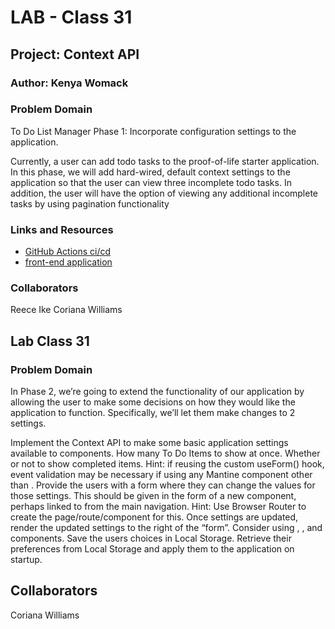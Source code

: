 # LAB - Class 31

## Project: Context API

### Author: Kenya Womack

### Problem Domain

To Do List Manager Phase 1: Incorporate configuration settings to the application.

Currently, a user can add todo tasks to the proof-of-life starter application. In this phase, we will add hard-wired, default context settings to the application so that the user can view three incomplete todo tasks. In addition, the user will have the option of viewing any additional incomplete tasks by using pagination functionality

### Links and Resources

- [GitHub Actions ci/cd](https://github.com/KenyaWomack/todoapp/actions)
- [front-end application](https://codesandbox.io/p/github/KenyaWomack/todoapp/main?workspaceId=74e570a2-0464-4872-a1b6-feb4865179af)

### Collaborators

Reece 
Ike
Coriana Williams

## Lab Class 31

### Problem Domain

In Phase 2, we’re going to extend the functionality of our application by allowing the user to make some decisions on how they would like the application to function. Specifically, we’ll let them make changes to 2 settings.

Implement the Context API to make some basic application settings available to components.
How many To Do Items to show at once.
Whether or not to show completed items.
Hint: if reusing the custom useForm() hook, event validation may be necessary if using any Mantine component other than <TextInput />.
Provide the users with a form where they can change the values for those settings.
This should be given in the form of a new component, perhaps linked to from the main navigation.
Hint: Use Browser Router to create the page/route/component for this.
Once settings are updated, render the updated settings to the right of the “form”. Consider using <Grid />, <Card />, and <When /> components.
Save the users choices in Local Storage.
Retrieve their preferences from Local Storage and apply them to the application on startup.

## Collaborators

Coriana Williams

